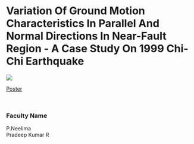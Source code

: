 # Variation Of Ground Motion Characteristics In Parallel And Normal Directions In Near-Fault Region - A Case Study On 1999 Chi-Chi Earthquake

![](https://i.imgur.com/68B1Ba3.png)

[Poster](23.%20Variation%20Of%20Ground%20Motion%20Characteristics%20In%20Parallel%20And%20Normal%20Directions%20In%20Near-Fault%20Region%20-%20A%20Case%20Study%20On%201999%20Chi-Chi%20Earthquake.pdf)

<br>


### Faculty Name

P.Neelima<br>
Pradeep Kumar R
